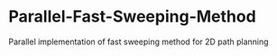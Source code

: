 # Parallel-Fast-Sweeping-Method
Parallel implementation of fast sweeping method for 2D path planning
